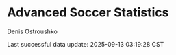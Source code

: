 # Advanced Soccer Statistics
Denis Ostroushko

<!-- gfm -->

Last successful data update: 2025-09-13 03:19:28 CST
